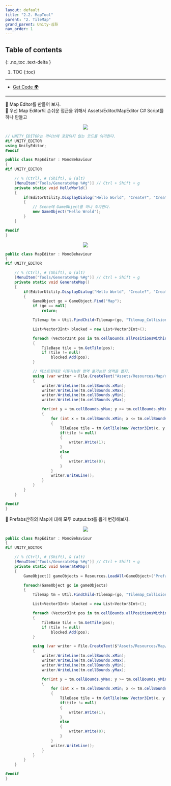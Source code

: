 ```yaml
---
layout: default
title: "2.2. MapTool"
parent: "2. TileMap"
grand_parent: Unity-심화
nav_order: 1
---
```


## Table of contents
{: .no_toc .text-delta }

1. TOC
{:toc}

---

* [Get Code 🌍](https://github.com/EasyCoding-7/UnityPortfolio/tree/2.2.MapTool)

---

🥨 Map Editor를 만들어 보자.<br>
🥨 우선 Map Editor의 손쉬운 접근을 위해서 Assets/Editor/MapEditor C# Script를 하나 만들고

<p align="center">
  <img src="https://taehyungs-programming-blog.github.io/blog/assets/images/csharp/unity-adv/unity-adv-2-2-1.png"/>
</p>

```cs
// UNITY_EDITOR는 라이브에 포함되지 않는 코드를 의미한다.
#if UNITY_EDITOR
using UnityEditor;
#endif

public class MapEditor : MonoBehaviour
{
#if UNITY_EDITOR

    // % (Ctrl), # (Shift), & (alt)
    [MenuItem("Tools/GenerateMap %#g")] // Ctrl + Shift + g
    private static void HelloWorld()
    {
        if(EditorUtility.DisplayDialog("Hello World", "Create?", "Create", "Cancel"))
        {
            // Scene에 GameObject를 하나 추가한다.
            new GameObject("Hello Wrold");
        }
    }

#endif
}
```

<p align="center">
  <img src="https://taehyungs-programming-blog.github.io/blog/assets/images/csharp/unity-adv/unity-adv-2-2-2.png"/>
</p>

```cs
public class MapEditor : MonoBehaviour
{
#if UNITY_EDITOR

    // % (Ctrl), # (Shift), & (alt)
    [MenuItem("Tools/GenerateMap %#g")] // Ctrl + Shift + g
    private static void GenerateMap()
    {
        if(EditorUtility.DisplayDialog("Hello World", "Create?", "Create", "Cancel"))
        {
            GameObject go = GameObject.Find("Map");
            if (go == null)
                return;

            Tilemap tm = Util.FindChild<Tilemap>(go, "Tilemap_Collision", true);

            List<Vector3Int> blocked = new List<Vector3Int>();

            foreach (Vector3Int pos in tm.cellBounds.allPositionsWithin)
            {
                TileBase tile = tm.GetTile(pos);
                if (tile != null)
                    blocked.Add(pos);
            }

            // 텍스트형태로 이동가능한 영역 불가능한 영역을 뽑자.
            using (var writer = File.CreateText("Assets/Resources/Map/output.txt"))
            {
                writer.WriteLine(tm.cellBounds.xMin);
                writer.WriteLine(tm.cellBounds.xMax);
                writer.WriteLine(tm.cellBounds.yMin);
                writer.WriteLine(tm.cellBounds.yMax);

                for(int y = tm.cellBounds.yMax; y >= tm.cellBounds.yMin; y--)
                {
                    for (int x = tm.cellBounds.xMin; x <= tm.cellBounds.xMax; x++)
                    {
                        TileBase tile = tm.GetTile(new Vector3Int(x, y, 0));
                        if(tile != null)
                        {
                            writer.Write(1);
                        }
                        else
                        {
                            writer.Write(0);
                        }
                    }
                    writer.WriteLine();
                }
            }
        }
    }

#endif
}

```

🥨 Prefabs산하의 Map에 대해 모두 output.txt를 뽑게 변경해보자.

<p align="center">
  <img src="https://taehyungs-programming-blog.github.io/blog/assets/images/csharp/unity-adv/unity-adv-2-2-3.png"/>
</p>


```cs
public class MapEditor : MonoBehaviour
{
#if UNITY_EDITOR

    // % (Ctrl), # (Shift), & (alt)
    [MenuItem("Tools/GenerateMap %#g")] // Ctrl + Shift + g
    private static void GenerateMap()
    {
        GameObject[] gameObjects = Resources.LoadAll<GameObject>("Prefabs/Map");

        foreach(GameObject go in gameObjects)
        {
            Tilemap tm = Util.FindChild<Tilemap>(go, "Tilemap_Collision", true);

            List<Vector3Int> blocked = new List<Vector3Int>();

            foreach (Vector3Int pos in tm.cellBounds.allPositionsWithin)
            {
                TileBase tile = tm.GetTile(pos);
                if (tile != null)
                    blocked.Add(pos);
            }

            using (var writer = File.CreateText($"Assets/Resources/Map/{go.name}.txt"))
            {
                writer.WriteLine(tm.cellBounds.xMin);
                writer.WriteLine(tm.cellBounds.xMax);
                writer.WriteLine(tm.cellBounds.yMin);
                writer.WriteLine(tm.cellBounds.yMax);

                for(int y = tm.cellBounds.yMax; y >= tm.cellBounds.yMin; y--)
                {
                    for (int x = tm.cellBounds.xMin; x <= tm.cellBounds.xMax; x++)
                    {
                        TileBase tile = tm.GetTile(new Vector3Int(x, y, 0));
                        if(tile != null)
                        {
                            writer.Write(1);
                        }
                        else
                        {
                            writer.Write(0);
                        }
                    }
                    writer.WriteLine();
                }
            }
        }
    }

#endif
}
```